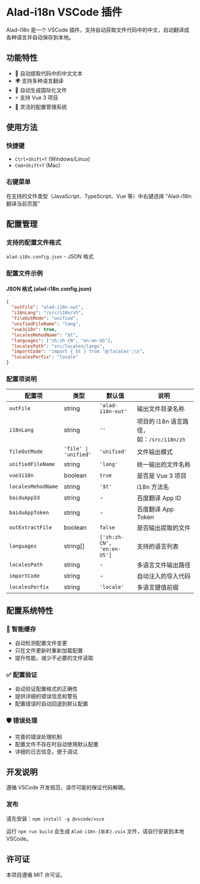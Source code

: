 # Alad-i18n VSCode 插件

Alad-i18n 是一个 VSCode 插件，支持自动获取文件代码中的中文，自动翻译成各种语言并自动保存到本地。

## 功能特性

- 🚀 自动提取代码中的中文文本
- 🌍 支持多种语言翻译
- 📝 自动生成国际化文件
- ⚡ 支持 Vue 3 项目
- 🔧 灵活的配置管理系统

## 使用方法

### 快捷键

- `Ctrl+Shift+T` (Windows/Linux)
- `Cmd+Shift+T` (Mac)

### 右键菜单

在支持的文件类型（JavaScript、TypeScript、Vue 等）中右键选择 "Alad-i18n: 翻译当前页面"

## 配置管理

### 支持的配置文件格式

`alad-i18n.config.json` - JSON 格式

### 配置文件示例

#### JSON 格式 (alad-i18n.config.json)

```json
{
  "outFile": "alad-i18n-out",
  "i18nLang": "/src/i18n/zh",
  "fileOutMode": "unified",
  "unifiedFileName": "lang",
  "vue3i18n": true,
  "localesMehodName": "$t",
  "languages": ["zh:zh-CN", "en:en-US"],
  "localesPath": "src/locales/langs",
  "importCode": "import { $t } from '@/locales';\n",
  "localesPerfix": "locale"
}
```

### 配置项说明

| 配置项             | 类型                  | 默认值                     | 说明                                     |
| ------------------ | --------------------- | -------------------------- | ---------------------------------------- |
| `outFile`          | string                | `'alad-i18n-out'`          | 输出文件目录名称                         |
| `i18nLang`         | string                | `''`                       | 项目的 i18n 语言路径，如：`/src/i18n/zh` |
| `fileOutMode`      | `'file' \| 'unified'` | `'unified'`                | 文件输出模式                             |
| `unifiedFileName`  | string                | `'lang'`                   | 统一输出的文件名称                       |
| `vue3i18n`         | boolean               | `true`                     | 是否是 Vue 3 项目                        |
| `localesMehodName` | string                | `'$t'`                     | i18n 方法名                              |
| `baiduAppId`       | string                | -                          | 百度翻译 App ID                          |
| `baiduAppToken`    | string                | -                          | 百度翻译 App Token                       |
| `outExtractFile`   | boolean               | `false`                    | 是否输出提取的文件                       |
| `languages`        | string[]              | `['zh:zh-CN', 'en:en-US']` | 支持的语言列表                           |
| `localesPath`      | string                | -                          | 多语言文件输出路径                       |
| `importCode`       | string                | -                          | 自动注入的导入代码                       |
| `localesPerfix`    | string                | `'locale'`                 | 多语言键值前缀                           |

## 配置系统特性

### 🔄 智能缓存

- 自动检测配置文件变更
- 只在文件更新时重新加载配置
- 提升性能，减少不必要的文件读取

### ✅ 配置验证

- 自动验证配置格式的正确性
- 提供详细的错误信息和警告
- 配置错误时自动回退到默认配置

### 🛡️ 错误处理

- 完善的错误处理机制
- 配置文件不存在时自动使用默认配置
- 详细的日志信息，便于调试

## 开发说明

遵循 VSCode 开发规范，请尽可能的保证代码解耦。

### 发布

请先安装：`npm install -g @vscode/vsce`

运行 `npm run build` 会生成 `Alad-i18n-{版本}.vsix` 文件，请自行安装到本地 VSCode。

## 许可证

本项目遵循 MIT 许可证。
